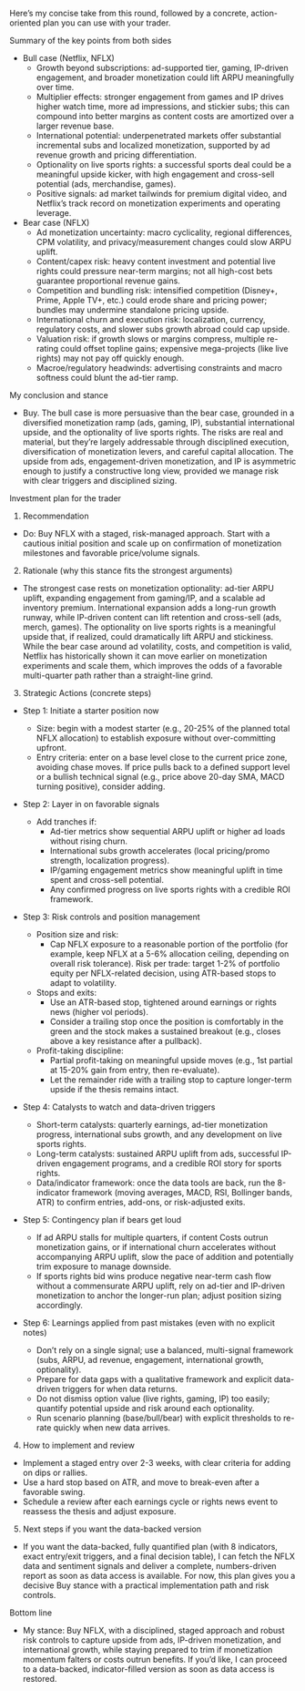 Here’s my concise take from this round, followed by a concrete, action-oriented plan you can use with your trader.

Summary of the key points from both sides
- Bull case (Netflix, NFLX)
  - Growth beyond subscriptions: ad-supported tier, gaming, IP-driven engagement, and broader monetization could lift ARPU meaningfully over time.
  - Multiplier effects: stronger engagement from games and IP drives higher watch time, more ad impressions, and stickier subs; this can compound into better margins as content costs are amortized over a larger revenue base.
  - International potential: underpenetrated markets offer substantial incremental subs and localized monetization, supported by ad revenue growth and pricing differentiation.
  - Optionality on live sports rights: a successful sports deal could be a meaningful upside kicker, with high engagement and cross-sell potential (ads, merchandise, games).
  - Positive signals: ad market tailwinds for premium digital video, and Netflix’s track record on monetization experiments and operating leverage.
- Bear case (NFLX)
  - Ad monetization uncertainty: macro cyclicality, regional differences, CPM volatility, and privacy/measurement changes could slow ARPU uplift.
  - Content/capex risk: heavy content investment and potential live rights could pressure near-term margins; not all high-cost bets guarantee proportional revenue gains.
  - Competition and bundling risk: intensified competition (Disney+, Prime, Apple TV+, etc.) could erode share and pricing power; bundles may undermine standalone pricing upside.
  - International churn and execution risk: localization, currency, regulatory costs, and slower subs growth abroad could cap upside.
  - Valuation risk: if growth slows or margins compress, multiple re-rating could offset topline gains; expensive mega-projects (like live rights) may not pay off quickly enough.
  - Macroe/regulatory headwinds: advertising constraints and macro softness could blunt the ad-tier ramp.

My conclusion and stance
- Buy. The bull case is more persuasive than the bear case, grounded in a diversified monetization ramp (ads, gaming, IP), substantial international upside, and the optionality of live sports rights. The risks are real and material, but they’re largely addressable through disciplined execution, diversification of monetization levers, and careful capital allocation. The upside from ads, engagement-driven monetization, and IP is asymmetric enough to justify a constructive long view, provided we manage risk with clear triggers and disciplined sizing.

Investment plan for the trader

1) Recommendation
- Do: Buy NFLX with a staged, risk-managed approach. Start with a cautious initial position and scale up on confirmation of monetization milestones and favorable price/volume signals.

2) Rationale (why this stance fits the strongest arguments)
- The strongest case rests on monetization optionality: ad-tier ARPU uplift, expanding engagement from gaming/IP, and a scalable ad inventory premium. International expansion adds a long-run growth runway, while IP-driven content can lift retention and cross-sell (ads, merch, games). The optionality on live sports rights is a meaningful upside that, if realized, could dramatically lift ARPU and stickiness. While the bear case around ad volatility, costs, and competition is valid, Netflix has historically shown it can move earlier on monetization experiments and scale them, which improves the odds of a favorable multi-quarter path rather than a straight-line grind.

3) Strategic Actions (concrete steps)
- Step 1: Initiate a starter position now
  - Size: begin with a modest starter (e.g., 20-25% of the planned total NFLX allocation) to establish exposure without over-committing upfront.
  - Entry criteria: enter on a base level close to the current price zone, avoiding chase moves. If price pulls back to a defined support level or a bullish technical signal (e.g., price above 20-day SMA, MACD turning positive), consider adding.

- Step 2: Layer in on favorable signals
  - Add tranches if:
    - Ad-tier metrics show sequential ARPU uplift or higher ad loads without rising churn.
    - International subs growth accelerates (local pricing/promo strength, localization progress).
    - IP/gaming engagement metrics show meaningful uplift in time spent and cross-sell potential.
    - Any confirmed progress on live sports rights with a credible ROI framework.

- Step 3: Risk controls and position management
  - Position size and risk:
    - Cap NFLX exposure to a reasonable portion of the portfolio (for example, keep NFLX at a 5-6% allocation ceiling, depending on overall risk tolerance).
    Risk per trade: target 1-2% of portfolio equity per NFLX-related decision, using ATR-based stops to adapt to volatility.
  - Stops and exits:
    - Use an ATR-based stop, tightened around earnings or rights news (higher vol periods).
    - Consider a trailing stop once the position is comfortably in the green and the stock makes a sustained breakout (e.g., closes above a key resistance after a pullback).
  - Profit-taking discipline:
    - Partial profit-taking on meaningful upside moves (e.g., 1st partial at 15-20% gain from entry, then re-evaluate).
    - Let the remainder ride with a trailing stop to capture longer-term upside if the thesis remains intact.

- Step 4: Catalysts to watch and data-driven triggers
  - Short-term catalysts: quarterly earnings, ad-tier monetization progress, international subs growth, and any development on live sports rights.
  - Long-term catalysts: sustained ARPU uplift from ads, successful IP-driven engagement programs, and a credible ROI story for sports rights.
  - Data/indicator framework: once the data tools are back, run the 8-indicator framework (moving averages, MACD, RSI, Bollinger bands, ATR) to confirm entries, add-ons, or risk-adjusted exits.

- Step 5: Contingency plan if bears get loud
  - If ad ARPU stalls for multiple quarters, if content Costs outrun monetization gains, or if international churn accelerates without accompanying ARPU uplift, slow the pace of addition and potentially trim exposure to manage downside.
  - If sports rights bid wins produce negative near-term cash flow without a commensurate ARPU uplift, rely on ad-tier and IP-driven monetization to anchor the longer-run plan; adjust position sizing accordingly.

- Step 6: Learnings applied from past mistakes (even with no explicit notes)
  - Don’t rely on a single signal; use a balanced, multi-signal framework (subs, ARPU, ad revenue, engagement, international growth, optionality).
  - Prepare for data gaps with a qualitative framework and explicit data-driven triggers for when data returns.
  - Do not dismiss option value (live rights, gaming, IP) too easily; quantify potential upside and risk around each optionality.
  - Run scenario planning (base/bull/bear) with explicit thresholds to re-rate quickly when new data arrives.

4) How to implement and review
- Implement a staged entry over 2-3 weeks, with clear criteria for adding on dips or rallies.
- Use a hard stop based on ATR, and move to break-even after a favorable swing.
- Schedule a review after each earnings cycle or rights news event to reassess the thesis and adjust exposure.

5) Next steps if you want the data-backed version
- If you want the data-backed, fully quantified plan (with 8 indicators, exact entry/exit triggers, and a final decision table), I can fetch the NFLX data and sentiment signals and deliver a complete, numbers-driven report as soon as data access is available. For now, this plan gives you a decisive Buy stance with a practical implementation path and risk controls.

Bottom line
- My stance: Buy NFLX, with a disciplined, staged approach and robust risk controls to capture upside from ads, IP-driven monetization, and international growth, while staying prepared to trim if monetization momentum falters or costs outrun benefits. If you’d like, I can proceed to a data-backed, indicator-filled version as soon as data access is restored.